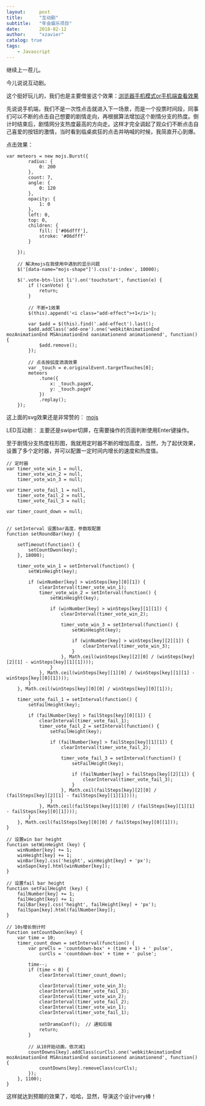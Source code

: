 ```yaml
---
layout:     post
title:      "互动剧"
subtitle:   "年会娱乐项目"
date:       2018-02-12
author:     "xzavier"
catalog: true
tags:
    - Javascript
---
```


继续上一茬儿。

今儿说说互动剧。

这个挺好玩儿的，我们也是主要借鉴这个效果：[浏览器手机模式or手机端查看效果][1]

先说说手机端，我们不是一次性点击就进入下一场景，而是一个投票时间段，同事们可以不断的点击自己想要的剧情走向，再根据算法增加这个剧情分支的热度。倒计时结束后，剧情网分支热度最高的方向走。这样才完全调起了观众们不断点击自己喜爱的按钮的激情，当时看到临桌疯狂的点击并呐喊的时候，我简直开心到爆。

点击效果：

    var meteors = new mojs.Burst({
            radius: {
                0: 200
            },
            count: 7,
            angle: {
                0: 120
            },
            opacity: {
                1: 0
            },
            left: 0,
            top: 0,
            children: {
                fill: ['#06dfff'],
                stroke: '#06dfff'
            }
    
        });
        
        // 解决mojs在我使用中遇到的显示问题
        $('[data-name="mojs-shape"]').css('z-index', 10000);
    
        $('.vote-btn-list li').on('touchstart', function(e) {
            if (!canVote) {
                return;
            }
            
            // 不断+1效果
            $(this).append('<i class="add-effect">+1</i>');
    
            var $add = $(this).find('.add-effect').last();
            $add.addClass('add-one').one('webkitAnimationEnd mozAnimationEnd MSAnimationEnd oanimationend animationend', function() {
                $add.remove();
            });
            
            // 点击按弧度洒滴效果
            var _touch = e.originalEvent.targetTouches[0];
            meteors
                .tune({
                    x: _touch.pageX,
                    y: _touch.pageY
                })
                .replay();
        });


这上面的svg效果还是非常赞的： [mojs][2]

LED互动剧：
主要还是swiper切屏，在需要操作的页面判断使用Enter键操作。

至于剧情分支热度柱形图，我就用定时器不断的增加高度，当然，为了起伏效果，设置了多个定时器，并可以配置一定时间内增长的速度和热度值。

    // 定时器
    var timer_vote_win_1 = null,
        timer_vote_win_2 = null,
        timer_vote_win_3 = null;
     
    var timer_vote_fail_1 = null,
        timer_vote_fail_2 = null,
        timer_vote_fail_3 = null;
    
    var timer_count_down = null;
    
    
    // setInterval 设置bar高度，参数取配置
    function setRoundBar(key) {
    
        setTimeout(function() {
            setCountDwon(key);
        }, 18000);
    
        timer_vote_win_1 = setInterval(function() {
            setWinHeight(key);
    
            if (winNumber[key] > winSteps[key][0][1]) {
                clearInterval(timer_vote_win_1);
                timer_vote_win_2 = setInterval(function() {
                    setWinHeight(key);
    
                    if (winNumber[key] > winSteps[key][1][1]) {
                        clearInterval(timer_vote_win_2);
    
                        timer_vote_win_3 = setInterval(function() {
                            setWinHeight(key);
    
                            if (winNumber[key] > winSteps[key][2][1]) {
                                clearInterval(timer_vote_win_3);
                            }
                        }, Math.ceil(winSteps[key][2][0] / (winSteps[key][2][1] - winSteps[key][1][1])));
                    }
                }, Math.ceil(winSteps[key][1][0] / (winSteps[key][1][1] - winSteps[key][0][1])));
            }
        }, Math.ceil(winSteps[key][0][0] / winSteps[key][0][1]));
    
        timer_vote_fail_1 = setInterval(function() {
            setFailHeight(key);
    
            if (failNumber[key] > failSteps[key][0][1]) {
                clearInterval(timer_vote_fail_1);
                timer_vote_fail_2 = setInterval(function() {
                    setFailHeight(key);
    
                    if (failNumber[key] > failSteps[key][1][1]) {
                        clearInterval(timer_vote_fail_2);
    
                        timer_vote_fail_3 = setInterval(function() {
                            setFailHeight(key);
    
                            if (failNumber[key] > failSteps[key][2][1]) {
                                clearInterval(timer_vote_fail_3);
                            }
                        }, Math.ceil(failSteps[key][2][0] / (failSteps[key][2][1] - failSteps[key][1][1])));
                    }
                }, Math.ceil(failSteps[key][1][0] / (failSteps[key][1][1] - failSteps[key][0][1])));
            }
        }, Math.ceil(failSteps[key][0][0] / failSteps[key][0][1]));
    }
    
    // 设置win bar height
    function setWinHeight (key) {
        winNumber[key] += 1;
        winHeight[key] += 1;
        winBar[key].css('height', winHeight[key] + 'px');
        winSapn[key].html(winNumber[key]);
    }
    
    // 设置fail bar height
    function setFailHeight (key) {
        failNumber[key] += 1;
        failHeight[key] += 1;
        failBar[key].css('height', failHeight[key] + 'px');
        failSpan[key].html(failNumber[key]);
    }
    
    // 10s增长倒计时
    function setCountDwon(key) {
        var time = 10;
        timer_count_down = setInterval(function() {
            var preCls = 'countdown-box' + (time + 1) + ' pulse',
                curCls = 'countdown-box' + time + ' pulse';
    
            time--;
            if (time < 0) {
                clearInterval(timer_count_down);
    
                clearInterval(timer_vote_win_3);
                clearInterval(timer_vote_fail_3);
                clearInterval(timer_vote_win_2);
                clearInterval(timer_vote_fail_2);
                clearInterval(timer_vote_win_1);
                clearInterval(timer_vote_fail_1);
    
                setDramaConf();  // 通知后端
                return;
            }
            
            // 从10开始动画，依次减1
            countDowns[key].addClass(curCls).one('webkitAnimationEnd mozAnimationEnd MSAnimationEnd oanimationend animationend', function() {
                countDowns[key].removeClass(curCls);
            });
        }, 1100);   
    }

这样就达到预期的效果了，哈哈，显然，导演这个设计very棒！



  [1]: http://jxqy.qq.com/act/a20171027h5/?from=timeline
  [2]: http://mojs.io/tutorials/burst/



